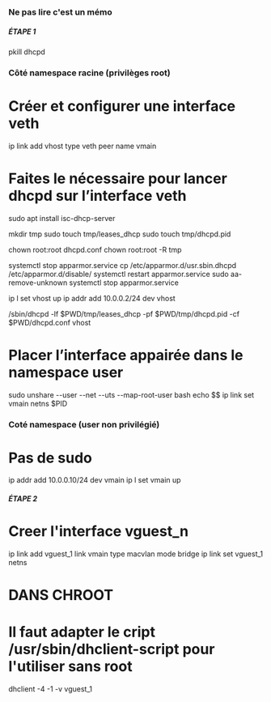 ### Ne pas lire c'est un mémo ###


##### ÉTAPE 1 #####

pkill dhcpd

### Côté namespace racine (privilèges root)
# Créer et configurer une interface veth

ip link add vhost type veth peer name vmain

# Faites le nécessaire pour lancer dhcpd sur l’interface veth

sudo apt install isc-dhcp-server

mkdir tmp
sudo touch tmp/leases_dhcp
sudo touch tmp/dhcpd.pid

chown root:root dhcpd.conf
chown root:root -R tmp

systemctl stop apparmor.service
cp /etc/apparmor.d/usr.sbin.dhcpd /etc/apparmor.d/disable/
systemctl restart apparmor.service
sudo aa-remove-unknown
systemctl stop apparmor.service

ip l set vhost up
ip addr add 10.0.0.2/24 dev vhost

/sbin/dhcpd -lf $PWD/tmp/leases_dhcp -pf $PWD/tmp/dhcpd.pid -cf $PWD/dhcpd.conf vhost

# Placer l’interface appairée dans le namespace user
sudo unshare --user --net --uts --map-root-user bash
echo $$
ip link set vmain netns $PID


### Coté namespace (user non privilégié)
# Pas de sudo
ip addr add 10.0.0.10/24 dev vmain
ip l set vmain up


##### ÉTAPE 2 #####
<!-- ip l set vguest1 nets PID
nsenter -t PID --net --user --uts --preserve-credential bash -->


# Creer l'interface vguest_n
ip link add vguest_1 link vmain type macvlan mode bridge
ip link set vguest_1 netns <PID>

# DANS CHROOT
<!-- ip l set vguest_1 up -->
# Il faut adapter le cript /usr/sbin/dhclient-script pour l'utiliser sans root
dhclient -4 -1 -v vguest_1


